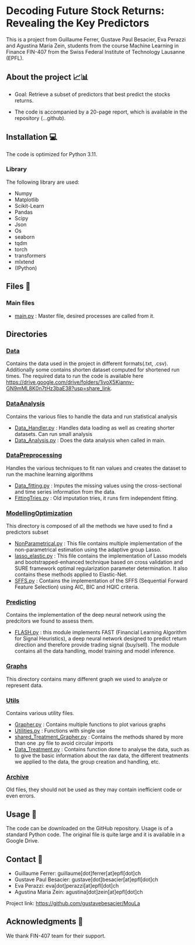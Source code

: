 # Decoding Future Stock Returns: Revealing the Key Predictors

This is a project from Guillaume Ferrer, Gustave Paul Besacier, Eva Perazzi and Agustina Maria Zein, students from the course Machine Learning in Finance FIN-407 from the Swiss Federal Institute of Technology Lausanne (EPFL). 

## About the project 📈📊

- Goal: Retrieve a subset of predictors that best predict the stocks returns.

- The code is accompanied by a 20-page report, which is available in the repository (...github).


## Installation 💻
The code is optimized for Python 3.11.


### Library
The following library are used:
- Numpy
- Matplotlib
- Scikit-Learn
- Pandas
- Scipy
- Json
- Os
- seaborn
- tqdm
- torch
- transformers
- mlxtend
- (IPython)

## Files 📁

### Main files
- [main.py](main.py) : Master file, desired processes are called from it. 

## Directories

### [Data](Data)
Contains the data used in the project in different formats(.txt, .csv).
Additionally some contains shorten dataset computed for shortened run times. The required data to run the code is available here https://drive.google.com/drive/folders/1ivoX5Kiannv-GN9mML8K0n7tHz3baE38?usp=share_link.

### [DataAnalysis](DataAnalysis)
Contains the various files to handle the data and run statistical analysis
- [Data_Handler.py](DataAnalysis%2FData_Handler.py) : Handles data loading as well as creating shorter datasets. Can run small analysis
- [Data_Analysis.py](DataAnalysis%2Data_Analysis.py) : Does the data analysis when called in main.

### [DataPreprocessing](DataPreprocessing) 
Handles the various techniques to fit nan values and creates the dataset to run the machine learning algorithms
- [Data_fitting.py](DataPreprocessing%2FData_fitting.py) : Imputes the missing values using the cross-sectional and time series information from the data.
- [FittingTries.py](DataPreprocessing%2FFittingTries.py) : Old imputation tries, it runs firm independent fitting.

### [ModellingOptimization](ModellingOptimization)
This directory is composed of all the methods we have used to find a predictors subset
- [NonParametrical.py](ModellingOptimization%2FNonParametrical.py) : This file contains multiple implementation of the non-parametrical estimation using the adaptive group Lasso.
- [lasso_elastic.py](ModellingOptimization%2lasso_elastic.py) : This file contains the implementation of Lasso models and bootstrapped-enhanced technique based on cross validation and SURE framework optimal regularization parameter determination. It also contains these methods applied to Elastic-Net.
- [SFFS.py](ModellingOptimization%2SFFS.py) : Contains the implementation of the SFFS (Sequential Forward Feature Selection) using AIC, BIC and HQIC criteria.

### [Predicting](Predicting)
Contains the implementation of the deep neural network using the predcitors we found to assess them.
- [FLASH.py](Predicting%2FLASH.py) : this module implements FAST (Financial Learning Algorithm for Signal Heuristics), a deep neural network designed to predict return direction and therefore provide trading signal (buy/sell). The module contains all the data handling, model training and model inference.

### [Graphs](Graphs)
This directory contains many different graph we used to analyze or represent data.

### [Utils](Utils)
Contains various utility files.
- [Grapher.py](Utils%2FGrapher.py) : Contains multiple functions to plot various graphs
- [Utilities.py](Utils%2FUtilities.py) : Functions with single use
- [shared_Treatment_Grapher.py](Utils%2shared_Treatment_Grapher.py) : Contains the methods shared by more than one .py file to avoid circular imports
- [Data_Treatment.py](Utils%2Data_Treatment.py) : Contains function done to analyse the data, such as to give the basic information about the rax data, the different treatments we applied to the data, the group creation and handling, etc. 

### [Archive](Archive)
Old files, they should not be used as they may contain inefficient code or even errors.

## Usage 🫳
The code can be downloaded on the GitHub repository. Usage is of a standard Python code.
The original file is quite large and it is available in a Google Drive.

## Contact 📒
- Guillaume Ferrer: guillaume[dot]ferrer[at]epfl[dot]ch
- Gustave Paul Besacier: gustave[dot]besacier[at]epfl[dot]ch
- Eva Perazzi: eva[dot]perazzi[at]epfl[dot]ch
- Agustina Maria Zein: agustina[dot]zein[at]epfl[dot]ch


Project link: https://github.com/gustavebesacier/MouLa

## Acknowledgments 🤗
We thank FIN-407 team for their support.
